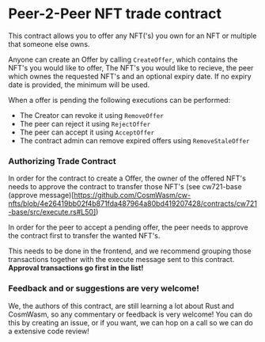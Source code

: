 
# Peer-2-Peer NFT trade contract

This contract allows you to offer any NFT('s) you own for an NFT or multiple that someone else owns.

Anyone can create an Offer by calling `CreateOffer`, which contains the NFT's you would like to offer, The NFT's you would like to recieve, the peer which ownes the requested NFT's and an optional expiry date. If no expiry date is provided, the minimum will be used.

When a offer is pending the following executions can be performed:
- The Creator can revoke it using `RemoveOffer` 
- The peer can reject it using `RejectOffer`
- The peer can accept it using `AcceptOffer`
- The contract admin can remove expired offers using `RemoveStaleOffer`


### Authorizing Trade Contract
In order for the contract to create a Offer, the owner of the offered NFT's needs to approve the contract to transfer those NFT's (see cw721-base (approve message)[https://github.com/CosmWasm/cw-nfts/blob/4e26419bb02f4b871fda487964a80bd419207428/contracts/cw721-base/src/execute.rs#L50])

In order for the peer to accept a pending offer, the peer needs to approve the contract first to transfer the wanted NFT's.

This needs to be done in the frontend, and we recommend grouping those transactions together with the execute message sent to this contract.
**Approval transactions go first in the list!**

### Feedback and or suggestions are very welcome!
We, the authors of this contract, are still learning a lot about Rust and CosmWasm, so any commentary or feedback is very welcome! You can do this by creating an issue, or if you want, we can hop on a call so we can do a extensive code review! 

